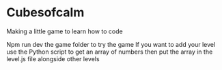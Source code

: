 # Cubesofcalm
Making a little game to learn how to code

Npm run dev the game folder to try the game
If you want to add your level use the Python script to get an array of numbers then put the array in the level.js file alongside other levels
